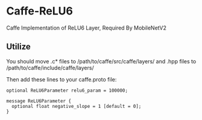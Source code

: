 # Caffe-ReLU6
Caffe Implementation of ReLU6 Layer, Required By MobileNetV2
## Utilize
You should move .c* files to /path/to/caffe/src/caffe/layers/ and .hpp files to /path/to/caffe/include/caffe/layers/

Then add these lines to your caffe.proto file:

```
optional ReLU6Parameter relu6_param = 100000;
```
```
message ReLU6Parameter {
  optional float negative_slope = 1 [default = 0];
}
```

